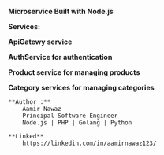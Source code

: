**Microservice Built with Node.js**

**Services:**

**ApiGatewy service**

**AuthService for authentication**

**Product service for managing products**

**Category services for managing categories**

	**Author :**
		Aamir Nawaz
		Principal Software Engineer
		Node.js | PHP | Golang | Python

	**Linked**
		https://linkedin.com/in/aamirnawaz123/
